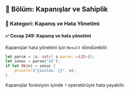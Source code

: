 ## 📘 Bölüm: Kapanışlar ve Sahiplik  
### 🔹 Kategori: Kapanış ve Hata Yönetimi  
#### ✅ Cevap 249: Kapanış ve hata yönetimi

Kapanışlar hata yönetimi için `Result` döndürebilir.

```rust
let parse = |s: &str| s.parse::<i32>();
let sonuc = parse("42");
if let Ok(n) = sonuc {
    println!("Çözüldü: {}", n);
}
```

Kapanışlar fonksiyon içinde `?` operatörüyle hata yayabilir.
